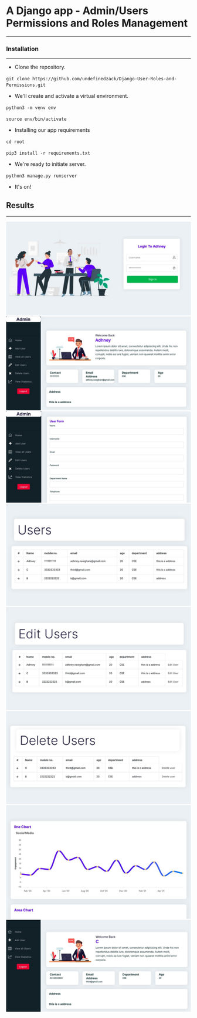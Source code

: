 # A Django app - Admin/Users Permissions and Roles Management

---

### Installation

---
- Clone the repository.
  
`git clone https://github.com/undefinedzack/Django-User-Roles-and-Permissions.git`
- We'll create and activate a virtual environment. 

`python3 -m venv env`

`source env/bin/activate`

- Installing our app requirements

`cd root`

`pip3 install -r requirements.txt`

- We're ready to initiate server.

`python3 manage.py runserver`

- It's on!

## Results

---

<img src="images/1.jpg" alt="" />
<img src="images/2.jpg" alt="" />
<img src="images/3.jpg" alt="" />
<img src="images/4.jpg" alt="" />
<img src="images/5.jpg" alt="" />
<img src="images/6.jpg" alt="" />
<img src="images/7.jpg" alt="" />
<img src="images/8.jpg" alt="" />
